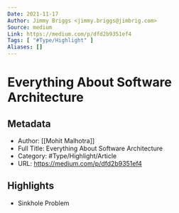 ```yaml
---
Date: 2021-11-17
Author: Jimmy Briggs <jimmy.briggs@jimbrig.com>
Source: medium
Link: https://medium.com/p/dfd2b9351ef4
Tags: [ "#Type/Highlight" ]
Aliases: []
---
```

# Everything About Software Architecture

## Metadata
- Author: [[Mohit Malhotra]]
- Full Title: Everything About Software Architecture
- Category: #Type/Highlight/Article
- URL: https://medium.com/p/dfd2b9351ef4

## Highlights
- Sinkhole Problem
